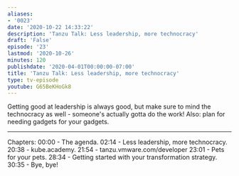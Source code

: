 ```yaml
---
aliases:
- '0023'
date: '2020-10-22 14:33:22'
description: 'Tanzu Talk: Less leadership, more technocracy'
draft: 'False'
episode: '23'
lastmod: '2020-10-26'
minutes: 120
publishdate: '2020-04-01T00:00:00-07:00'
title: 'Tanzu Talk: Less leadership, more technocracy'
type: tv-episode
youtube: G65BeKHoGk8
---
```


Getting good at leadership is always good, but make sure to mind the technocracy as well - someone's actually gotta do the work! Also: plan for needing gadgets for your gadgets.

----

Chapters:
00:00 - The agenda.
02:14 - Less leadership, more technocracy.
20:38 - kube.academy.
21:54 - tanzu.vmware.com/developer
23:01 - Pets for your pets.
28:34 - Getting started with your transformation strategy.
30:35 - Bye, bye!